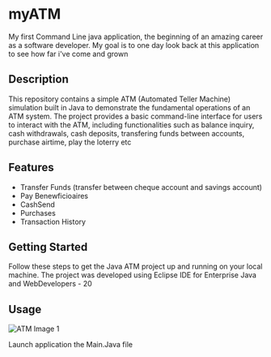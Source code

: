 # myATM
<p>My first Command Line java application, the beginning of an amazing career as a software developer. My goal is to one day look back at this application to see how far i've come and grown<br> </p>

<h2>Description</h2>
<p>This repository contains a simple ATM (Automated Teller Machine) simulation built in Java to demonstrate the fundamental operations of an ATM system. The project provides a basic command-line interface for users to interact with the ATM, including functionalities such as balance inquiry, cash withdrawals, cash deposits, transfering funds between accounts, purchase airtime, play the loterry etc </p>

<h2>Features</h2>

<ul>
  <li>Transfer Funds (transfer between cheque account and savings account) </li>
  <li> Pay Benewficioaires </li>
  <li> CashSend </li>
  <li> Purchases </li>
  <li> Transaction History </li>
</ul>

<h2>Getting Started</h2>

<p>Follow these steps to get the Java ATM project up and running on your local machine. The project was developed using Eclipse IDE for Enterprise Java and WebDevelopers - 20 </p>

<h2>Usage</h2>

![ATM Image 1](https://photos.google.com/share/AF1QipN5NLI3oyonuSbRpTQnTsu99_miGMqTCuSh_TmAMhmza15WvSBnZm7YVKCTpj8hTg/photo/AF1QipM2lzH6s-DapYGBBzBlQ9Oznq8-ldIaNXz9-CaG?key=aTVzRmRGVUo0UFRMeXQ0M2hKUnF6S3NjUnVvVV9R)

<p>Launch application the Main.Java file </p>



